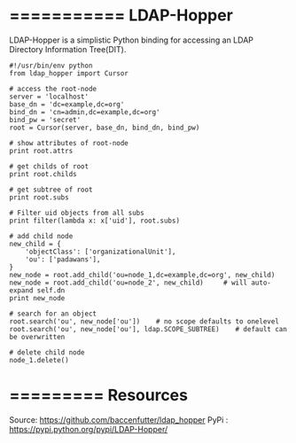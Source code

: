 ===========
LDAP-Hopper
===========

LDAP-Hopper is a simplistic Python binding for accessing an LDAP Directory
Information Tree(DIT).

    #!/usr/bin/env python
    from ldap_hopper import Cursor

    # access the root-node
    server = 'localhost'
    base_dn = 'dc=example,dc=org'
    bind_dn = 'cn=admin,dc=example,dc=org'
    bind_pw = 'secret'
    root = Cursor(server, base_dn, bind_dn, bind_pw)

    # show attributes of root-node
    print root.attrs

    # get childs of root
    print root.childs

    # get subtree of root
    print root.subs
    
    # Filter uid objects from all subs
    print filter(lambda x: x['uid'], root.subs)

    # add child node
    new_child = {
        'objectClass': ['organizationalUnit'],
        'ou': ['padawans'],
    }
    new_node = root.add_child('ou=node_1,dc=example,dc=org', new_child)
    new_node = root.add_child('ou=node_2', new_child)     # will auto-expand self.dn
    print new_node

    # search for an object
    root.search('ou', new_node['ou'])    # no scope defaults to onelevel
    root.search('ou', new_node['ou'], ldap.SCOPE_SUBTREE)    # default can be overwritten

    # delete child node
    node_1.delete()


=========
Resources
=========

Source: https://github.com/baccenfutter/ldap_hopper
PyPi  : https://pypi.python.org/pypi/LDAP-Hopper/
